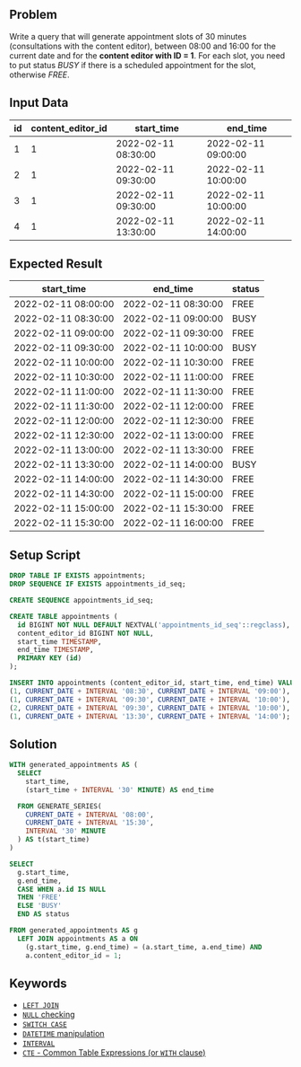 ## Problem

Write a query that will generate appointment slots of 30 minutes (consultations with the content editor), between 08:00 and 16:00 for the current date and for the **content editor with ID = 1**. For each slot, you need to put status *BUSY* if there is a scheduled appointment for the slot, otherwise *FREE*.


## Input Data

| id | content_editor_id | start_time          | end_time            |
|----|-------------------|---------------------|---------------------|
| 1  | 1                 | 2022-02-11 08:30:00 | 2022-02-11 09:00:00 |
| 2  | 1                 | 2022-02-11 09:30:00 | 2022-02-11 10:00:00 |
| 3  | 1                 | 2022-02-11 09:30:00 | 2022-02-11 10:00:00 |
| 4  | 1                 | 2022-02-11 13:30:00 | 2022-02-11 14:00:00 |


## Expected Result

| start_time          | end_time            | status |
|---------------------|---------------------|--------|
| 2022-02-11 08:00:00 | 2022-02-11 08:30:00 | FREE   |
| 2022-02-11 08:30:00 | 2022-02-11 09:00:00 | BUSY   |
| 2022-02-11 09:00:00 | 2022-02-11 09:30:00 | FREE   |
| 2022-02-11 09:30:00 | 2022-02-11 10:00:00 | BUSY   |
| 2022-02-11 10:00:00 | 2022-02-11 10:30:00 | FREE   |
| 2022-02-11 10:30:00 | 2022-02-11 11:00:00 | FREE   |
| 2022-02-11 11:00:00 | 2022-02-11 11:30:00 | FREE   |
| 2022-02-11 11:30:00 | 2022-02-11 12:00:00 | FREE   |
| 2022-02-11 12:00:00 | 2022-02-11 12:30:00 | FREE   |
| 2022-02-11 12:30:00 | 2022-02-11 13:00:00 | FREE   |
| 2022-02-11 13:00:00 | 2022-02-11 13:30:00 | FREE   |
| 2022-02-11 13:30:00 | 2022-02-11 14:00:00 | BUSY   |
| 2022-02-11 14:00:00 | 2022-02-11 14:30:00 | FREE   |
| 2022-02-11 14:30:00 | 2022-02-11 15:00:00 | FREE   |
| 2022-02-11 15:00:00 | 2022-02-11 15:30:00 | FREE   |
| 2022-02-11 15:30:00 | 2022-02-11 16:00:00 | FREE   |


## Setup Script

```sql
DROP TABLE IF EXISTS appointments;
DROP SEQUENCE IF EXISTS appointments_id_seq;

CREATE SEQUENCE appointments_id_seq;

CREATE TABLE appointments (
  id BIGINT NOT NULL DEFAULT NEXTVAL('appointments_id_seq'::regclass),
  content_editor_id BIGINT NOT NULL,
  start_time TIMESTAMP,
  end_time TIMESTAMP,
  PRIMARY KEY (id)
);

INSERT INTO appointments (content_editor_id, start_time, end_time) VALUES
(1, CURRENT_DATE + INTERVAL '08:30', CURRENT_DATE + INTERVAL '09:00'),
(1, CURRENT_DATE + INTERVAL '09:30', CURRENT_DATE + INTERVAL '10:00'),
(2, CURRENT_DATE + INTERVAL '09:30', CURRENT_DATE + INTERVAL '10:00'),
(1, CURRENT_DATE + INTERVAL '13:30', CURRENT_DATE + INTERVAL '14:00');
```


## Solution

```sql
WITH generated_appointments AS (
  SELECT
    start_time,
    (start_time + INTERVAL '30' MINUTE) AS end_time

  FROM GENERATE_SERIES(
    CURRENT_DATE + INTERVAL '08:00',
    CURRENT_DATE + INTERVAL '15:30',
    INTERVAL '30' MINUTE
  ) AS t(start_time)
)

SELECT
  g.start_time,
  g.end_time,
  CASE WHEN a.id IS NULL
  THEN 'FREE'
  ELSE 'BUSY'
  END AS status

FROM generated_appointments AS g
  LEFT JOIN appointments AS a ON
    (g.start_time, g.end_time) = (a.start_time, a.end_time) AND
    a.content_editor_id = 1;
```


## Keywords

* [`LEFT JOIN`](https://www.postgresql.org/docs/current/queries-table-expressions.html#QUERIES-JOIN)
* [`NULL` checking](https://www.postgresql.org/docs/current/functions-comparison.html#FUNCTIONS-COMPARISON-PRED-TABLE)
* [`SWITCH CASE`](https://www.postgresql.org/docs/current/functions-conditional.html#FUNCTIONS-CASE)
* [`DATETIME` manipulation](https://www.postgresql.org/docs/current/functions-datetime.html)
* [`INTERVAL`](https://www.postgresql.org/docs/current/datatype-datetime.html#DATATYPE-DATETIME)
* [`CTE` - Common Table Expressions (or `WITH` clause)](https://www.postgresql.org/docs/current/queries-with.html)
